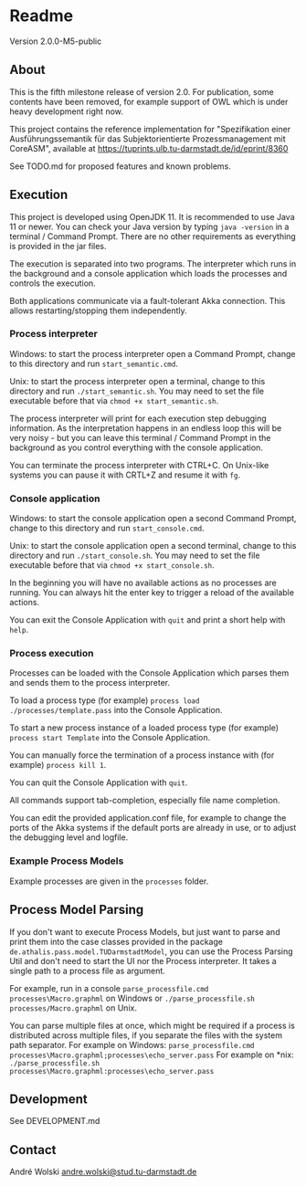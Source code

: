# Readme

Version 2.0.0-M5-public

## About

This is the fifth milestone release of version 2.0. For publication, some contents have been removed, for example support of OWL which is under heavy development right now.

This project contains the reference implementation for "Spezifikation einer Ausführungssemantik für das Subjektorientierte Prozessmanagement mit CoreASM", available at https://tuprints.ulb.tu-darmstadt.de/id/eprint/8360

See TODO.md for proposed features and known problems.

## Execution

This project is developed using OpenJDK 11. It is recommended to use Java 11 or newer. You can check your Java version by typing `java -version` in a terminal / Command Prompt. There are no other requirements as everything is provided in the jar files.

The execution is separated into two programs. The interpreter which runs in the background and a console application which loads the processes and controls the execution.

Both applications communicate via a fault-tolerant Akka connection. This allows restarting/stopping them independently.

### Process interpreter

Windows: to start the process interpreter open a Command Prompt, change to this directory and run `start_semantic.cmd`.

Unix: to start the process interpreter open a terminal, change to this directory and run `./start_semantic.sh`. You may need to set the file executable before that via `chmod +x start_semantic.sh`.

The process interpreter will print for each execution step debugging information. As the interpretation happens in an endless loop this will be very noisy - but you can leave this terminal / Command Prompt in the background as you control everything with the console application.


You can terminate the process interpreter with CTRL+C. On Unix-like systems you can pause it with CRTL+Z and resume it with `fg`.


### Console application

Windows: to start the console application open a second Command Prompt, change to this directory and run `start_console.cmd`.

Unix: to start the console application open a second terminal, change to this directory and run `./start_console.sh`. You may need to set the file executable before that via `chmod +x start_console.sh`.

In the beginning you will have no available actions as no processes are running. You can always hit the enter key to trigger a reload of the available actions.

You can exit the Console Application with `quit` and print a short help with `help`.


### Process execution

Processes can be loaded with the Console Application which parses them and sends them to the process interpreter.

To load a process type (for example) `process load ./processes/template.pass` into the Console Application.

To start a new process instance of a loaded process type (for example) `process start Template` into the Console Application.

You can manually force the termination of a process instance with (for example) `process kill 1`.

You can quit the Console Application with `quit`.

All commands support tab-completion, especially file name completion.

You can edit the provided application.conf file, for example to change the ports of the Akka systems if the default ports are already in use, or to adjust the debugging level and logfile.


### Example Process Models

Example processes are given in the `processes` folder.

## Process Model Parsing

If you don't want to execute Process Models, but just want to parse and print them
into the case classes provided in the package `de.athalis.pass.model.TUDarmstadtModel`,
you can use the Process Parsing Util
and don't need to start the UI nor the Process interpreter.
It takes a single path to a process file as argument.

For example, run in a console `parse_processfile.cmd processes\Macro.graphml` on Windows
or `./parse_processfile.sh processes/Macro.graphml` on Unix.

You can parse multiple files at once, which might be required if a process is distributed
across multiple files, if you separate the files with the system path separator.
For example on Windows: `parse_processfile.cmd processes\Macro.graphml;processes\echo_server.pass`
For example on \*nix: `./parse_processfile.sh processes\Macro.graphml:processes\echo_server.pass`


## Development

See DEVELOPMENT.md


## Contact

André Wolski <andre.wolski@stud.tu-darmstadt.de>
